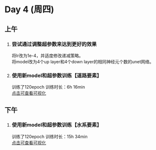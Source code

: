 # Day 4 (周四)

## 上午

1. ### 尝试通过调整超参数来达到更好的效果

    将lr改为1e-4，并适度修改递减策略。  
    将model改为4个up layer和4个down layer的相同神经元个数的unet网络。  

2. ### 使用新model和超参数训练【道路要素】

    训练了120epoch 训练时长：6h 16min  
    [点击可查看可视化](https://ui.neptune.ai/leonliu/deeplearning/e/DEEP-15/charts)

## 下午

1. ### 使用新model和超参数训练【水系要素】

    训练了120epoch 训练时长：15h 34min  
    [点击可查看可视化](https://ui.neptune.ai/leonliu/deeplearning/e/DEEP-14/charts)
